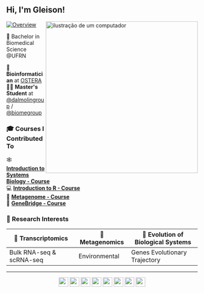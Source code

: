 
## Hi, I'm Gleison!  

<img src="https://raw.githubusercontent.com/MicaelliMedeiros/micaellimedeiros/master/image/computer-illustration.png" alt="ilustração de um computador" min-width="400px" max-width="400px" width="400px" align="right">  

[![Overview](https://img.shields.io/static/v1?label=Overview&message=gleisonm&color=25067D&labelColor=CD719F&style=flat&logo=GitHub)](https://github.com/gleisonm)  

🥼 Bachelor in Biomedical Science @UFRN

🔬 **Bioinformatician** at [OSTERA](https://ostera.co/)  
👨‍🎓 **Master's Student** at [@dalmolingroup](https://github.com/dalmolingroup) / [@biomegroup](https://github.com/biomegroup)  



### 🎓 Courses I Contributed To    
🕸 [**Introduction to Systems Biology - Course**](https://github.com/dalmolingroup/systemsbiology-course)  
💻 [**Introduction to R - Course**](https://github.com/dalmolingroup/introductionR-course)  
🧫 [**Metagenome - Course**](https://github.com/dalmolingroup/metagenome-course)  
🪸 [**GeneBridge - Course**](https://github.com/dalmolingroup/genebridge-course)  



### 🔬 Research Interests  

| 🧬 **Transcriptomics** | 🚽 **Metagenomics** | 🔄 **Evolution of Biological Systems** |
|-----------------------|-------------------|--------------------------------------|
| Bulk RNA-seq & scRNA-seq | Environmental | Genes Evolutionary Trajectory |

-----

<p align="center">
  <img src="https://img.shields.io/badge/R-276DC3?style=for-the-badge&logo=r&logoColor=white" style="height: 25px;"/>
  <img src="https://img.shields.io/badge/Python-3776AB?style=for-the-badge&logo=python&logoColor=white" style="height: 25px;"/>
  <img src="https://img.shields.io/badge/Shell_Script-121011?style=for-the-badge&logo=gnu-bash&logoColor=white" style="height: 25px;"/>
  <img src="https://img.shields.io/badge/Docker-2496ED?style=for-the-badge&logo=docker&logoColor=white" style="height: 25px;"/>
  <img src="https://img.shields.io/badge/Nextflow-000000?style=for-the-badge&logo=nextflow" style="height: 25px;"/>
  <img src="https://img.shields.io/badge/Conda-3DDC84?style=for-the-badge&logo=anaconda&logoColor=white" style="height: 25px;"/>
  <img src="https://img.shields.io/badge/Quarto-87CEEB?style=for-the-badge&logo=quarto&logoColor=black" style="height: 25px;"/>
  <img src="https://img.shields.io/badge/Markdown-000000?style=for-the-badge&logo=markdown&logoColor=white" style="height: 25px;"/>
</p>
